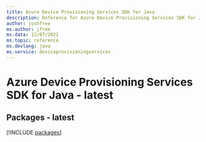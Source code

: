 ```yaml
---
title: Azure Device Provisioning Services SDK for Java
description: Reference for Azure Device Provisioning Services SDK for Java
author: joshfree
ms.author: jfree
ms.data: 12/07/2022
ms.topic: reference
ms.devlang: java
ms.service: deviceprovisioningservices
---
```

# Azure Device Provisioning Services SDK for Java - latest
## Packages - latest
[!INCLUDE [packages](device-provisioning-services-index.md)]